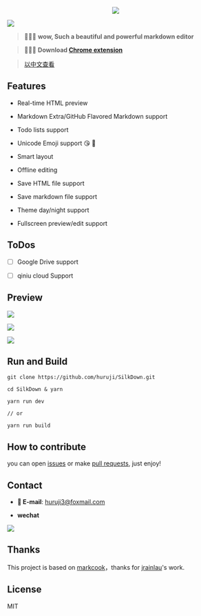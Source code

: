 
<p align="center"><img src="https://raw.githubusercontent.com/huruji/SilkDown/master/img/logo.png"/></p>

![](http://oiwfsj4xe.bkt.clouddn.com/slogan.png)


> :lollipop::lollipop::lollipop: **wow, Such a beautiful and powerful markdown editor**


> :gem::gem::gem: **Download [Chrome extension](https://chrome.google.com/webstore/detail/silkdown/kojpddcdcddckmdnimmodeaejonfefee)**

> [以中文查看](./README_ZH-CN.md)

## Features

- Real-time HTML preview

- Markdown Extra/GitHub Flavored Markdown support 

- Todo lists support

- Unicode Emoji support :kissing_heart: :dart:

- Smart layout

- Offline editing

- Save HTML file support

- Save markdown file support

- Theme day/night support

- Fullscreen preview/edit support


## ToDos

- [ ] Google Drive support 

- [ ] qiniu cloud Support 

## Preview

![](http://oiwfsj4xe.bkt.clouddn.com/shoot1.png)

![](http://oiwfsj4xe.bkt.clouddn.com/shoot2.png)

![](http://oiwfsj4xe.bkt.clouddn.com/shoot3.png)

## Run and Build

```shell
git clone https://github.com/huruji/SilkDown.git

cd SilkDown & yarn

yarn run dev

// or

yarn run build
```

## How to contribute

you can open [issues](https://github.com/huruji/SilkDown/issues/new) or make [pull requests](https://github.com/huruji/SilkDown/pulls), just enjoy!

## Contact
- **:e-mail: E-mail**: huruji3@foxmail.com

- **wechat**

![](http://oiwfsj4xe.bkt.clouddn.com/wechat.png)

## Thanks
This project is based on [markcook](https://github.com/jrainlau/markcook)，thanks for [jrainlau](https://github.com/jrainlau)'s work.

## License
MIT